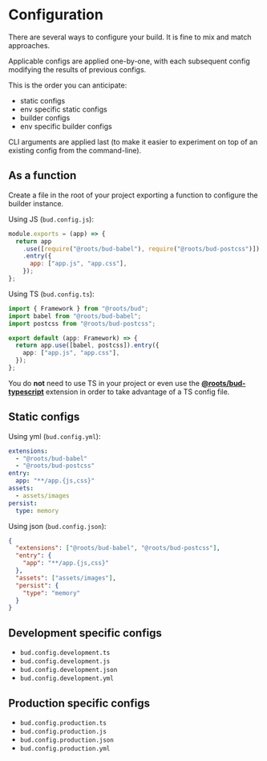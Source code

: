 # Configuration

There are several ways to configure your build. It is fine to mix and match approaches.

Applicable configs are applied one-by-one, with each subsequent config modifying the results of previous configs.

This is the order you can anticipate:

- static configs
- env specific static configs
- builder configs
- env specific builder configs

CLI arguments are applied last (to make it easier to experiment on top of an existing config from the command-line).

## As a function

Create a file in the root of your project exporting a function to configure the builder instance.

Using JS (`bud.config.js`):

```js
module.exports = (app) => {
  return app
    .use([require("@roots/bud-babel"), require("@roots/bud-postcss")])
    .entry({
      app: ["app.js", "app.css"],
    });
};
```

Using TS (`bud.config.ts`):

```ts
import { Framework } from "@roots/bud";
import babel from "@roots/bud-babel";
import postcss from "@roots/bud-postcss";

export default (app: Framework) => {
  return app.use([babel, postcss]).entry({
    app: ["app.js", "app.css"],
  });
};
```

You do **not** need to use TS in your project or even use the [**@roots/bud-typescript**](https://github.com/roots/bud/tree/stable/packages/@roots/bud-typescript) extension in order to take advantage of a TS config file.

## Static configs

Using yml (`bud.config.yml`):

```yml
extensions:
  - "@roots/bud-babel"
  - "@roots/bud-postcss"
entry:
  app: "**/app.{js,css}"
assets:
  - assets/images
persist:
  type: memory
```

Using json (`bud.config.json`):

```json
{
  "extensions": ["@roots/bud-babel", "@roots/bud-postcss"],
  "entry": {
    "app": "**/app.{js,css}"
  },
  "assets": ["assets/images"],
  "persist": {
    "type": "memory"
  }
}
```

## Development specific configs

- `bud.config.development.ts`
- `bud.config.development.js`
- `bud.config.development.json`
- `bud.config.development.yml`

## Production specific configs

- `bud.config.production.ts`
- `bud.config.production.js`
- `bud.config.production.json`
- `bud.config.production.yml`
